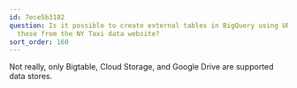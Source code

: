 ```yaml
---
id: 7ece5b3182
question: Is it possible to create external tables in BigQuery using URLs, such as
  those from the NY Taxi data website?
sort_order: 160
---
```


Not really, only Bigtable, Cloud Storage, and Google Drive are supported data stores.